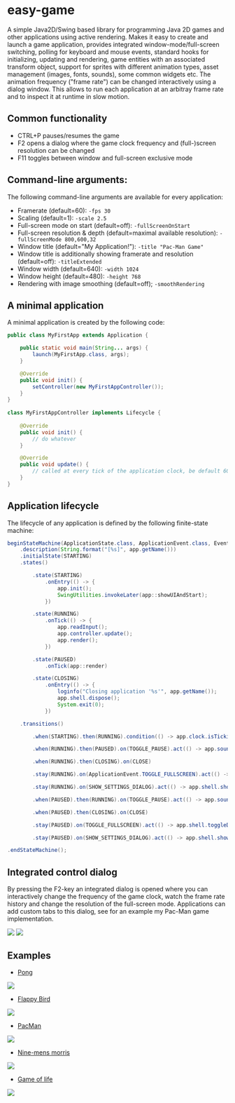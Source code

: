 # easy-game

A simple Java2D/Swing based library for programming Java 2D games and other applications using active rendering. Makes it easy to create and launch a game application, provides integrated window-mode/full-screen switching, polling for keyboard and mouse events, standard hooks for initializing, updating and rendering, game entities with an associated transform object, support for sprites with different animation types, asset management (images, fonts, sounds), some common widgets etc. The animation frequency ("frame rate") can be changed interactively using a dialog window. This allows to run each application at an arbitray frame rate and to inspect it at runtime in slow motion.

## Common functionality

- CTRL+P pauses/resumes the game
- F2 opens a dialog where the game clock frequency and (full-)screen resolution can be changed
- F11 toggles between window and full-screen exclusive mode
 
## Command-line arguments:

The following command-line arguments are available for every application:

  - Framerate (default=60): `-fps 30`
  - Scaling (default=1): `-scale 2.5`
  - Full-screen mode on start (default=off): `-fullScreenOnStart`
  - Full-screen resolution & depth (default=maximal available resolution): `-fullScreenMode 800,600,32`
  - Window title (default="My Application!"): `-title "Pac-Man Game"`
  - Window title is additionally showing framerate and resolution (default=off): `-titleExtended`
  - Window width (default=640): `-width 1024`
  - Window height (default=480): `-height 768`
  - Rendering with image smoothing (default=off); `-smoothRendering`

## A minimal application

A minimal application is created by the following code:

```java
public class MyFirstApp extends Application {

	public static void main(String... args) {
		launch(MyFirstApp.class, args);
	}

	@Override
	public void init() {
		setController(new MyFirstAppController());
	}
}
 
class MyFirstAppController implements Lifecycle {
 
	@Override
	public void init() {
		// do whatever
	}

	@Override
	public void update() {
		// called at every tick of the application clock, be default 60 times/sec
	}
}
```

## Application lifecycle

The lifecycle of any application is defined by the following finite-state machine:

```java
beginStateMachine(ApplicationState.class, ApplicationEvent.class, EventMatchStrategy.BY_EQUALITY)
	.description(String.format("[%s]", app.getName()))
	.initialState(STARTING)
	.states()

		.state(STARTING)
			.onEntry(() -> {
				app.init();
				SwingUtilities.invokeLater(app::showUIAndStart);
			})

		.state(RUNNING)
			.onTick(() -> {
				app.readInput();
				app.controller.update();
				app.render();
			})

		.state(PAUSED)
			.onTick(app::render)

		.state(CLOSING)
			.onEntry(() -> {
				loginfo("Closing application '%s'", app.getName());
				app.shell.dispose();
				System.exit(0);
			})

	.transitions()

		.when(STARTING).then(RUNNING).condition(() -> app.clock.isTicking())

		.when(RUNNING).then(PAUSED).on(TOGGLE_PAUSE).act(() -> app.soundManager.muteAll())

		.when(RUNNING).then(CLOSING).on(CLOSE)

		.stay(RUNNING).on(ApplicationEvent.TOGGLE_FULLSCREEN).act(() -> app.shell.toggleDisplayMode())

		.stay(RUNNING).on(SHOW_SETTINGS_DIALOG).act(() -> app.shell.showF2Dialog())

		.when(PAUSED).then(RUNNING).on(TOGGLE_PAUSE).act(() -> app.soundManager.unmuteAll())

		.when(PAUSED).then(CLOSING).on(CLOSE)

		.stay(PAUSED).on(TOGGLE_FULLSCREEN).act(() -> app.shell.toggleDisplayMode())

		.stay(PAUSED).on(SHOW_SETTINGS_DIALOG).act(() -> app.shell.showF2Dialog())

.endStateMachine();
```

## Integrated control dialog

By pressing the F2-key an integrated dialog is opened where you can interactively change the frequency of the game clock, watch the frame rate history and change the resolution of the full-screen mode. Applications can add custom tabs to this dialog, see for an example my Pac-Man game implementation.

<img src="./screenshots/appcontrol-sound.png">

<img src="https://raw.githubusercontent.com/armin-reichert/pacman/master/PacManDoc/game-state-view.png">

## Examples

- [Pong](https://github.com/armin-reichert/pong)

<img src="screenshots/pong.png">

- [Flappy Bird](https://github.com/armin-reichert/birdy)

<img src="screenshots/flappybird.png">

- [PacMan](https://github.com/armin-reichert/pacman)

<img src="screenshots/pacman.png">

- [Nine-mens morris](https://github.com/armin-reichert/nine-mens-morris)

<img src="screenshots/nine-mens-morris.png">

- [Game of life](https://github.com/armin-reichert/game-of-life)

<img src="screenshots/game-of-life.png">
